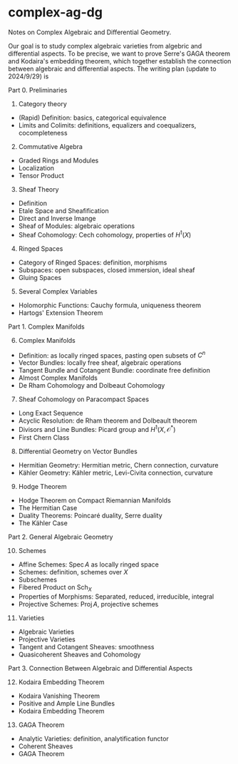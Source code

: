 # complex-ag-dg
Notes on Complex Algebraic and Differential Geometry.

Our goal is to study complex algebraic varieties from algebric and differential aspects.
To be precise, we want to prove Serre's GAGA theorem and Kodaira's embedding theorem, which together establish the connection between algebraic and differential aspects.
The writing plan (update to 2024/9/29) is

Part 0. Preliminaries

1. Category theory
  - (Rapid) Definition: basics, categorical equivalence
  - Limits and Colimits: definitions, equalizers and coequalizers, cocompleteness
2. Commutative Algebra
  - Graded Rings and Modules
  - Localization
  - Tensor Product
3. Sheaf Theory
  - Definition
  - Etale Space and Sheafification
  - Direct and Inverse Imange
  - Sheaf of Modules: algebraic operations
  - Sheaf Cohomology: Cech cohomology, properties of $H^1(X)$
4. Ringed Spaces
  - Category of Ringed Spaces: definition, morphisms
  - Subspaces: open subspaces, closed immersion, ideal sheaf
  - Gluing Spaces
5. Several Complex Variables
  - Holomorphic Functions: Cauchy formula, uniqueness theorem
  - Hartogs' Extension Theorem

Part 1. Complex Manifolds

6. Complex Manifolds
  - Definition: as locally ringed spaces, pasting open subsets of $C^n$
  - Vector Bundles: locally free sheaf, algebraic operations
  - Tangent Bundle and Cotangent Bundle: coordinate free definition
  - Almost Complex Manifolds
  - De Rham Cohomology and Dolbeaut Cohomology
7. Sheaf Cohomology on Paracompact Spaces
  - Long Exact Sequence
  - Acyclic Resolution: de Rham theorem and Dolbeault theorem
  - Divisors and Line Bundles: Picard group and $H^1(X,\mathcal{O}^*)$
  - First Chern Class
8. Differential Geometry on Vector Bundles
  - Hermitian Geometry: Hermitian metric, Chern connection, curvature
  - Kähler Geometry: Kähler metric, Levi-Civita connection, curvature
9. Hodge Theorem
  - Hodge Theorem on Compact Riemannian Manifolds
  - The Hermitian Case
  - Duality Theorems: Poincaré duality, Serre duality
  - The Kähler Case

Part 2. General Algebraic Geometry

10. Schemes
  - Affine Schemes: $\operatorname{Spec}A$ as locally ringed space
  - Schemes: definition, schemes over $X$
  - Subschemes
  - Fibered Product on $\mathsf{Sch}_X$
  - Properties of Morphisms: Separated, reduced, irreducible, integral
  - Projective Schemes: $\operatorname{Proj}A$, projective schemes
11. Varieties
  - Algebraic Varieties
  - Projective Varieties
  - Tangent and Cotangent Sheaves: smoothness
  - Quasicoherent Sheaves and Cohomology

Part 3. Connection Between Algebraic and Differential Aspects

12. Kodaira Embedding Theorem
  - Kodaira Vanishing Theorem
  - Positive and Ample Line Bundles
  - Kodaira Embedding Theorem
13. GAGA Theorem
  - Analytic Varieties: definition, analytification functor
  - Coherent Sheaves
  - GAGA Theorem